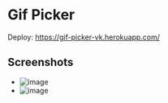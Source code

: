 # Gif Picker  
Deploy: https://gif-picker-vk.herokuapp.com/

## Screenshots
- ![image](https://user-images.githubusercontent.com/63047200/176971511-10dc2a3f-4d92-49c8-bf10-0596334f9f57.png)
- ![image](https://user-images.githubusercontent.com/63047200/176971549-5f759314-8834-4041-b785-eeba1e9432aa.png)
